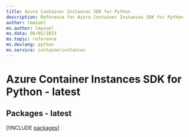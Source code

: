```yaml
---
title: Azure Container Instances SDK for Python
description: Reference for Azure Container Instances SDK for Python
author: lmazuel
ms.author: lmazuel
ms.data: 06/05/2023
ms.topic: reference
ms.devlang: python
ms.service: containerinstances
---
```

# Azure Container Instances SDK for Python - latest
## Packages - latest
[!INCLUDE [packages](container-instances-index.md)]
